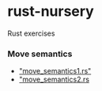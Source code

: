 # rust-nursery
Rust exercises

### Move semantics

- ["move_semantics1.rs"](https://play.rust-lang.org/?code=%2F%2F%0D%0A%2F%2F+move1.rs%0D%0A%2F%2F%0D%0A%2F%2F+This+example+requries+familiarity+with+operator+overloading.%0D%0A%2F%2F%0D%0A%0D%0Afn+main%28%29+%7B%0D%0A++++%2F%2F+String+from+str%0D%0A++++let+foo+%3D+String%3A%3Afrom%28%22Hello%22%29%3B%0D%0A%0D%0A++++%2F%2F+concatenate+String+type+with+str+using+overloaded+%2B+operator+%0D%0A++++%2F%2F+%28see+string.rs+on+how+%60Add%60+trait+is+impl+for+String%29%0D%0A++++let+_bar+%3D+foo+%2B+%22+world%21%22%3B%0D%0A%0D%0A++++%2F%2F+Why+compilator+complains+about+the+move%3F+%28scroll+down+for+answer%29%0D%0A++++println%21%28%22%7B%7D%22%2C+foo%29%3B%0D%0A%7D%0D%0A%0D%0A%0D%0A%0D%0A%0D%0A%0D%0A%0D%0A%0D%0A%0D%0A%0D%0A%0D%0A%0D%0A%0D%0A%0D%0A%0D%0A%0D%0A%0D%0A%0D%0A%0D%0A%0D%0A%0D%0A%0D%0A%0D%0A%0D%0A%0D%0A%0D%0A%0D%0A%0D%0A%0D%0A%0D%0A%0D%0A%0D%0A%0D%0A%0D%0A%0D%0A%0D%0A%0D%0A%0D%0A%0D%0A%0D%0A%0D%0A%0D%0A%0D%0A%0D%0A%0D%0A%2F%2F%0D%0A%2F%2F+ANSWER%3A%0D%0A%2F%2F+%2B+operator+is+overloaded+for+String+and+in+the+following+way%3A%0D%0A%2F%2F+%60%60%60%0D%0A%2F%2F+impl%3C%27a%3E+Add%3C%26%27a+str%3E+for+String+%7B%0D%0A%2F%2F+++++type+Output+%3D+String%3B%0D%0A%2F%2F+%0D%0A%2F%2F+++++%23%5Binline%5D%0D%0A%2F%2F+++++fn+add%28mut+self%2C+other%3A+%26str%29+-%3E+String+%7B%0D%0A%2F%2F+++++++++self.push_str%28other%29%3B%0D%0A%2F%2F+++++++++self%0D%0A%2F%2F+++++%7D%0D%0A%2F%2F+%7D%0D%0A%2F%2F+%60%60%60+%0D%0A%2F%2F%0D%0A%2F%2F+It+means+%60Add%60+function+takes+%60self%60+as+mutable+and+compiler+applies+a+rule%3A+%0D%0A%2F%2F+there+is+either+one+mutable+reference+or+any+number+of+immutable+references.%0D%0A%2F%2F+%60print%21%60+macro+cannot+borrow+%60foo%60+as+immutable.%0D%0A%2F%2F%0D%0A%2F%2F+Simply+put%3A+value+%60foo%60+cannot+be+used+after+move.%0D%0A%2F%2F+)
- ["move_semantics2.rs](https://play.rust-lang.org/?code=fn%20main%28%29%20%7B%0A%20%20%20%20let%20v%20%3D%20vec%21%5B%22libert%C3%A9%22.to_string%28%29%2C%0A%20%20%20%20%20%20%20%20%20%20%20%20%20%20%20%20%20%22%C3%A9galit%C3%A9%22.to_string%28%29%2C%0A%20%20%20%20%20%20%20%20%20%20%20%20%20%20%20%20%20%22fraternit%C3%A9%22.to_string%28%29%5D%3B%0A%0A%20%20%20%20for%20mut%20s%20in%20v%20%7B%0A%20%20%20%20%20%20%20%20s.push%28%27%21%27%29%3B%0A%20%20%20%20%7D%0A%20%20%20%20%0A%20%20%20%20%2F%2F%20Why%20borrow%20checker%20complains%3F%20Can%20you%20fix%20it%3F%20%28scroll%20down%20for%20hints%29%0A%20%20%20%20println%21%28%22%7B%3A%3F%7D%22%2C%20v%29%3B%0A%7D%0A%0A%0A%0A%0A%0A%0A%0A%0A%0A%0A%0A%0A%0A%0A%0A%0A%0A%0A%0A%0A%0A%0A%0A%0A%0A%0A%0A%0A%0A%0A%2F%2F%20When%20we%20pass%20the%20vector%20to%20the%20loop%20directly%2C%20as%20in%20for%20...%20in%20v%2C%20%0A%2F%2F%20this%20moves%20the%20vector%20out%20of%20v%2C%20leaving%20v%20uninitialized.%0A%2F%2F%20So%2C%20if%20we%20want%20to%20use%20v%20after%20the%20for%20loop%2C%20we%20would%20need%20to%20pass%0A%2F%2F%20v%20as%20a%20reference%2C%20but%20immutable%20reference%20won%27t%20cut%20it.%20See%20why.%0A%2F%2F%20It%27s%20not%20possible%20to%20borrow%20mutably%20if%20v%20is%20not%20mutable%20itself.%0A%2F%2F%20You%20need%20to%20make%20v%20mutable%20and%20then%20pass%20it%20as%20mutable%20reference%0A%2F%2F%20to%20for%20loop.%0A)
